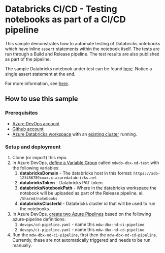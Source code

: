 # Databricks CI/CD - Testing notebooks as part of a CI/CD pipeline

This sample demonstrates how to automate testing of Databricks notebooks which have inline `assert` statements within the notebook itself. The tests are run through a Build and Release pipeline. The test results are also published as part of the pipeline.

The sample Databricks notebook under test can be found [here](./notebooks/sample_spark.py). Notice a single assert statement at the end.

For more information, see [here](https://docs.microsoft.com/en-us/azure/databricks/dev-tools/ci-cd/ci-cd-azure-devops#run-integration-tests-from-an-azure-databricks-notebook).

## How to use this sample

### Prerequisites

- [Azure DevOps account](https://azure.microsoft.com/en-au/services/devops/)
- [Github account](https://github.com/)
- [Azure Databricks workspace](https://azure.microsoft.com/en-au/services/databricks/) with an [existing cluster](https://docs.microsoft.com/en-us/azure/databricks/clusters/create) running.

### Setup and deployment

1. Clone (or import) this repo.
1. In Azure DevOps, [define a Variable Group](https://docs.microsoft.com/en-us/azure/devops/pipelines/library/variable-groups?view=azure-devops&tabs=yaml) called `mdwdo-dbx-nd-test` with the following variables:
    1. **databricksDomain** - The databricks host in this format: `https://adb-123456789xxxx.x.azuredatabricks.net`
    1. **databricksToken** - Databricks PAT token.
    1. **databricksNotebookPath** - Where in the databricks workspace the notebook will be uploaded as part of the Release pipeline. ei. `/Shared/notebooks`
    1. **databricksClusterId** - Databricks cluster id that will be used to run the notebooks.
1. In Azure DevOps, [create two Azure Pipelines](https://docs.microsoft.com/en-us/azure/devops/pipelines/create-first-pipeline?view=azure-devops&tabs=java%2Ctfs-2018-2%2Cbrowser) based on the following azure-pipeline definitions:
    1. `devops/cd-pipeline.yaml` - name this `mdw-dbx-nd-ci-pipeline`
    1. `devops/ci-pipeline.yaml` - name this `mdw-dbx-nd-cd-pipeline`
1. Run the `mdw-dbx-nd-ci-pipeline`, first then the `mdw-dbx-nd-cd-pipeline`. Currently, these are not automatically triggered and needs to be run manually.
